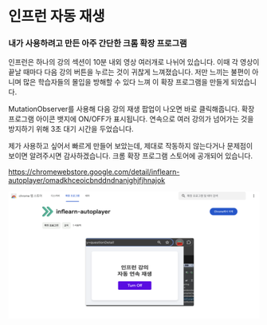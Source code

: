 # 인프런 자동 재생

### 내가 사용하려고 만든 아주 간단한 크롬 확장 프로그램

인프런은 하나의 강의 섹션이 10분 내외 영상 여러개로 나뉘어 있습니다. 이때 각 영상이 끝날 때마다 다음 강의 버튼을 누르는 것이 귀찮게 느껴졌습니다. 저만 느끼는 불편이 아니며 많은 학습자들의 몰입을 방해할 수 있다 느껴 이 확장 프로그램을 만들게 되었습니다.

MutationObserver를 사용해 다음 강의 재생 팝업이 나오면 바로 클릭해줍니다. 확장 프로그램 아이콘 뱃지에 ON/OFF가 표시됩니다. 연속으로 여러 강의가 넘어가는 것을 방지하기 위해 3초 대기 시간을 두었습니다.

제가 사용하고 싶어서 빠르게 만들어 보았는데, 제대로 작동하지 않는다거나 문제점이 보이면 알려주시면 감사하겠습니다. 크롬 확장 프로그램 스토어에 공개되어 있습니다.

https://chromewebstore.google.com/detail/inflearn-autoplayer/omadkhceoicbnddndnanjghjfjhnajok

![screenshot](./screenshot.png)
